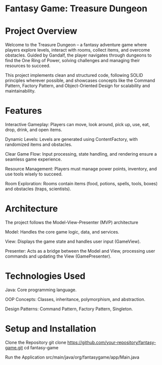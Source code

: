 # Fantasy Game: Treasure Dungeon

# Project Overview
Welcome to the Treasure Dungeon – a fantasy adventure game where players explore levels, interact with rooms, collect items, and overcome obstacles. Guided by Gandalf, the player navigates through dungeons to find the One Ring of Power, solving challenges and managing their resources to succeed.

This project implements clean and structured code, following SOLID principles wherever possible, and showcases concepts like the Command Pattern, Factory Pattern, and Object-Oriented Design for scalability and maintainability.

# Features
Interactive Gameplay: Players can move, look around, pick up, use, eat, drop, drink, and open items.

Dynamic Levels: Levels are generated using ContentFactory, with randomized items and obstacles.

Clear Game Flow: Input processing, state handling, and rendering ensure a seamless game experience.

Resource Management: Players must manage power points, inventory, and use tools wisely to succeed.

Room Exploration: Rooms contain items (food, potions, spells, tools, boxes) and obstacles (traps, scientists).

# Architecture
The project follows the Model-View-Presenter (MVP) architecture

Model: Handles the core game logic, data, and services.

View: Displays the game state and handles user input (GameView).

Presenter: Acts as a bridge between the Model and View, processing user commands and updating the View (GamePresenter).

# Technologies Used
Java: Core programming language.

OOP Concepts: Classes, inheritance, polymorphism, and abstraction.

Design Patterns: Command Pattern, Factory Pattern, Singleton.

# Setup and Installation
Clone the Repository
git clone https://github.com/your-repository/fantasy-game.git
cd fantasy-game

Run the Application
src/main/java/org/fantasygame/app/Main.java

